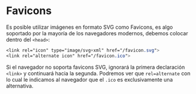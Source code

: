 # Favicons
Es posible utilizar imágenes en formato SVG como Favicons, es algo soportado por la mayoría de los navegadores modernos, debemos colocar dentro del `<head>`:
```css
<link rel="icon" type="image/svg+xml" href="/favicon.svg">  
<link rel="alternate icon" href="/favicon.ico">  
```
Si el navegador no soporta favicons SVG, ignorará la primera declaración `<link>` y continuará hacia la segunda. Podremos ver que `rel=alternate` con lo cual le indicamos al navegador que el `.ico` es exclusivamente una alternativa.

